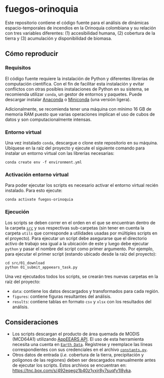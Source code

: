 # fuegos-orinoquia
Este repositorio contiene el código fuente para el análisis de dinámicas espacio-temporales de incendios en la Orinoquía colombiana y su relación con tres variables diferentes: (1) accesibilidad humana, (2) cobertura de la tierra y (3) acumulación y disponibilidad de biomasa.

## Cómo reproducir

### Requisitos
El código fuente requiere la instalación de Python y diferentes librerías de computación científica. Con el fin de facilitar esta instalación y evitar conflictos con otras posibles instalaciones de Python en su sistema, se recomienda utilizar `conda`, un gestor de entornos y paquetes. Puede descargar instalar [Anaconda](https://www.anaconda.com/products/individual) o [Miniconda](https://docs.conda.io/en/latest/miniconda.html) (una versión ligera).

Adicionalmente, se recomienda tener una máquina con mínimo 16 GB de memoria RAM puesto que varias operaciones implican el uso de cubos de datos y son computacionalmente intensas.

### Entorno virtual
Una vez instalado `conda`, descargue o clone este repositorio en su máquina. Ubíquese en la raíz del proyecto y ejecute el siguiente comando para instalar un entorno virtual con las librerías necesarias:

```shell
conda create env -f environment.yml
```

### Activación entorno virtual
Para poder ejecutar los scripts es necesario activar el entorno virtual recién instalado. Para esto ejecute:

```shell
conda activate fuegos-orinoquia
```

### Ejecución
Los scripts se deben correr en el orden en el que se encuentran dentro de la carpeta [`src`](src) y sus respectivas sub-carpetas (sin tener en cuenta la carpeta `utils` que corresponde a utilidades usadas por múltiples scripts en el proyecto). Para ejecutar un script debe asegurarse que el directorio activo de trabajo sea igual a la ubicación de este y luego debe ejecutar `python` y pasar el nombre del script como primer argumento. Por ejemplo, para ejecutar el primer script (estando ubicado desde la raíz del proyecto):

```shell
cd src/01_download
python 01_submit_appeears_task.py
```

Una vez ejecutados todos los scripts, se crearán tres nuevas carpetas en la raíz del proyecto:

* `data`: contiene los datos descargados y transformados para cada región.
* `figures`: contiene figuras resultantes del análisis.
* `results`: contiene tablas en formato `csv` y `xlsx` con los resultados del análisis.

## Consideraciones
* Los scripts descargan el producto de área quemada de MODIS (MCD64A1) utilizando [AppEEARS API](https://lpdaacsvc.cr.usgs.gov/appeears/api/). El uso de esta herramienta necesita una cuenta en [`Earth Data`](https://urs.earthdata.nasa.gov/). Regístrese y reemplace las líneas correspondientes con sus credenciales en el archivo [`constants.py`](src/utils/constants.py).
* Otros datos de entrada (*i.e.* cobertura de la tierra, precipitación y polígonos de las regiones) deben ser descargados manualmente antes de ejecutar los scripts. Estos archivos se encuentran en: https://tnc.box.com/s/492eqegz1b40z1yxjr8y7suqfy1l8yka.
